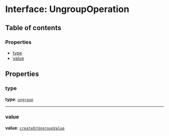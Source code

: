 # Interface: UngroupOperation

## Table of contents

### Properties

* [type](/en/auto-docs/free-layout-editor/interfaces/UngroupOperation.md#type)
* [value](/en/auto-docs/free-layout-editor/interfaces/UngroupOperation.md#value)

## Properties

### type

**type**: [`ungroup`](/en/auto-docs/free-layout-editor/enums/OperationType.md#ungroup)

***

### value

**value**: [`createOrUngroupValue`](/en/auto-docs/free-layout-editor/interfaces/createOrUngroupValue.md)

